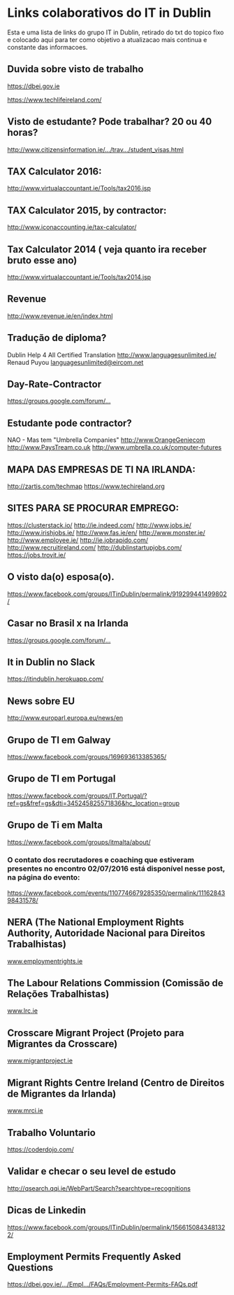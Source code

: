 # Links colaborativos do IT in Dublin
Esta e uma lista de links do grupo IT in Dublin, retirado do txt do topico fixo e colocado aqui para ter como objetivo a atualizacao mais continua e constante das informacoes.

## Duvida sobre visto de trabalho
https://dbei.gov.ie

https://www.techlifeireland.com/

## Visto de estudante? Pode trabalhar? 20 ou 40 horas?
http://www.citizensinformation.ie/…/trav…/student_visas.html

## TAX Calculator 2016:
http://www.virtualaccountant.ie/Tools/tax2016.jsp

## TAX Calculator 2015, by contractor:
http://www.iconaccounting.ie/tax-calculator/

## Tax Calculator 2014 ( veja quanto ira receber bruto esse ano)
http://www.virtualaccountant.ie/Tools/tax2014.jsp

## Revenue
http://www.revenue.ie/en/index.html

## Tradução de diploma?
Dublin Help 4 All Certified Translation
http://www.languagesunlimited.ie/
Renaud Puyou languagesunlimited@eircom.net

## Day-Rate-Contractor
https://groups.google.com/forum/…

## Estudante pode contractor?
NAO - Mas tem "Umbrella Companies"
http://www.OrangeGeniecom
http://www.PaysTream.co.uk
http://www.umbrella.co.uk/computer-futures

## MAPA DAS EMPRESAS DE TI NA IRLANDA:
http://zartis.com/techmap
https://www.techireland.org

## SITES PARA SE PROCURAR EMPREGO:
https://clusterstack.io/
http://ie.indeed.com/
http://www.jobs.ie/
http://www.irishjobs.ie/
http://www.fas.ie/en/
http://www.monster.ie/
http://www.employee.ie/
http://ie.jobrapido.com/
http://www.recruitireland.com/
http://dublinstartupjobs.com/
https://jobs.trovit.ie/

## O visto da(o) esposa(o).
https://www.facebook.com/groups/ITinDublin/permalink/919299441499802/

## Casar no Brasil x na Irlanda
https://groups.google.com/forum/…

## It in Dublin no Slack
https://itindublin.herokuapp.com/

## News sobre EU
http://www.europarl.europa.eu/news/en

## Grupo de TI em Galway
https://www.facebook.com/groups/169693613385365/

## Grupo de TI em Portugal
https://www.facebook.com/groups/IT.Portugal/?ref=gs&fref=gs&dti=345245825571836&hc_location=group

## Grupo de Ti em Malta
https://www.facebook.com/groups/itmalta/about/

### O contato dos recrutadores e coaching que estiveram presentes no encontro 02/07/2016 está disponível nesse post, na página do evento: 
https://www.facebook.com/events/1107746679285350/permalink/1116284398431578/


## NERA (The National Employment Rights Authority, Autoridade Nacional para Direitos Trabalhistas)
www.employmentrights.ie

## The Labour Relations Commission (Comissão de Relações Trabalhistas)
www.lrc.ie

## Crosscare Migrant Project (Projeto para Migrantes da Crosscare)
www.migrantproject.ie

## Migrant Rights Centre Ireland (Centro de Direitos de Migrantes da Irlanda)
www.mrci.ie

## Trabalho Voluntario
https://coderdojo.com/

## Validar e checar o seu level de estudo
http://qsearch.qqi.ie/WebPart/Search?searchtype=recognitions

## Dicas de Linkedin
https://www.facebook.com/groups/ITinDublin/permalink/1566150843481322/

## Employment Permits Frequently Asked Questions
https://dbei.gov.ie/…/Empl…/FAQs/Employment-Permits-FAQs.pdf



